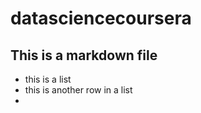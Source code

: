 # datasciencecoursera
## This is a markdown file
* this is a list
* this is another row in a list
* 


